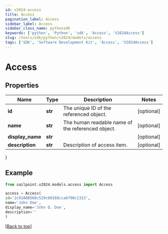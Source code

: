 ```yaml
---
id: v2024-access
title: Access
pagination_label: Access
sidebar_label: Access
sidebar_class_name: pythonsdk
keywords: ['python', 'Python', 'sdk', 'Access', 'V2024Access']
slug: /tools/sdk/python/v2024/models/access
tags: ['SDK', 'Software Development Kit', 'Access', 'V2024Access']
---
```


# Access

## Properties

| Name | Type | Description | Notes |
| --- | --- | --- | --- |
| **id** | **str** | The unique ID of the referenced object. | [optional] |
| **name** | **str** | The human readable name of the referenced object. | [optional] |
| **display_name** | **str** |  | [optional] |
| **description** | **str** | Description of access item. | [optional] |

}

## Example

```python
from sailpoint.v2024.models.access import Access

access = Access(
id='2c91808568c529c60168cca6f90c1313',
name='John Doe',
display_name='John Q. Doe',
description=''
)

```

[[Back to top]](#)
